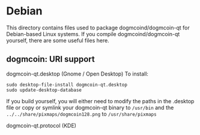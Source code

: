 
Debian
====================
This directory contains files used to package dogmcoind/dogmcoin-qt
for Debian-based Linux systems. If you compile dogmcoind/dogmcoin-qt yourself, there are some useful files here.

## dogmcoin: URI support ##


dogmcoin-qt.desktop  (Gnome / Open Desktop)
To install:

	sudo desktop-file-install dogmcoin-qt.desktop
	sudo update-desktop-database

If you build yourself, you will either need to modify the paths in
the .desktop file or copy or symlink your dogmcoin-qt binary to `/usr/bin`
and the `../../share/pixmaps/dogmcoin128.png` to `/usr/share/pixmaps`

dogmcoin-qt.protocol (KDE)

